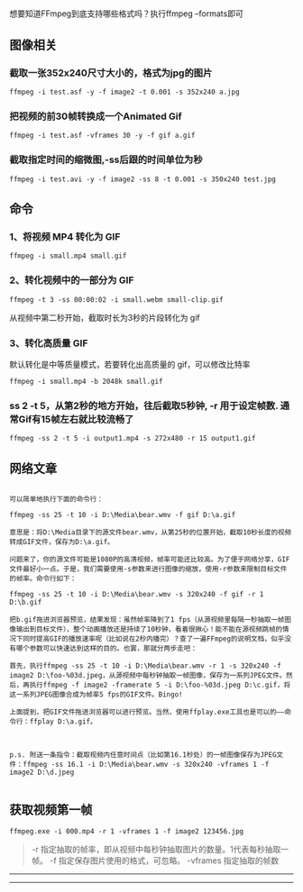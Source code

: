 
##


想要知道FFmpeg到底支持哪些格式吗？执行ffmpeg –formats即可


## 图像相关

### 截取一张352x240尺寸大小的，格式为jpg的图片

```
ffmpeg -i test.asf -y -f image2 -t 0.001 -s 352x240 a.jpg
```


### 把视频的前30帧转换成一个Animated Gif

```
ffmpeg -i test.asf -vframes 30 -y -f gif a.gif
```


### 截取指定时间的缩微图,-ss后跟的时间单位为秒

```
ffmpeg -i test.avi -y -f image2 -ss 8 -t 0.001 -s 350x240 test.jpg
```

## 命令

### 1、将视频 MP4 转化为 GIF

```
ffmpeg -i small.mp4 small.gif
```

### 2、转化视频中的一部分为 GIF
```
ffmpeg -t 3 -ss 00:00:02 -i small.webm small-clip.gif
```
从视频中第二秒开始，截取时长为3秒的片段转化为 gif

### 3、转化高质量 GIF
默认转化是中等质量模式，若要转化出高质量的 gif，可以修改比特率

```
ffmpeg -i small.mp4 -b 2048k small.gif
```

### ss 2 -t 5，从第2秒的地方开始，往后截取5秒钟, -r 用于设定帧数. 通常Gif有15帧左右就比较流畅了

```
ffmpeg -ss 2 -t 5 -i output1.mp4 -s 272x480 -r 15 output1.gif
```

## 网络文章

```

可以简单地执行下面的命令行：

ffmpeg -ss 25 -t 10 -i D:\Media\bear.wmv -f gif D:\a.gif

意思是：将D:\Media目录下的源文件bear.wmv，从第25秒的位置开始，截取10秒长度的视频转成GIF文件，保存为D:\a.gif。

问题来了，你的源文件可能是1080P的高清视频，帧率可能还比较高。为了便于网络分享，GIF文件最好小一点。于是，我们需要使用-s参数来进行图像的缩放，使用-r参数来限制目标文件的帧率。命令行如下：

ffmpeg -ss 25 -t 10 -i D:\Media\bear.wmv -s 320x240 -f gif -r 1 D:\b.gif

把b.gif拖进浏览器预览，结果发现：虽然帧率降到了1 fps（从源视频里每隔一秒抽取一帧图像输出到目标文件），整个动画播放还是持续了10秒钟，看着很揪心！能不能在源视频跳帧的情况下同时提高GIF的播放速率呢（比如说在2秒内播完）？查了一遍FFmpeg的说明文档，似乎没有哪个参数可以快速达到这样的目的。也罢，那就分两步走吧：

首先，执行ffmpeg -ss 25 -t 10 -i D:\Media\bear.wmv -r 1 -s 320x240 -f image2 D:\foo-%03d.jpeg，从源视频中每秒钟抽取一帧图像，保存为一系列JPEG文件。然后，再执行ffmpeg -f image2 -framerate 5 -i D:\foo-%03d.jpeg D:\c.gif，将这一系列JPEG图像合成为帧率5 fps的GIF文件。Bingo!

上面提到，把GIF文件拖进浏览器可以进行预览。当然，使用ffplay.exe工具也是可以的——命令行：ffplay D:\a.gif。



p.s. 附送一条指令：截取视频内任意时间点（比如第16.1秒处）的一帧图像保存为JPEG文件：ffmpeg -ss 16.1 -i D:\Media\bear.wmv -s 320x240 -vframes 1 -f image2 D:\d.jpeg


```

## 获取视频第一帧

```
ffmpeg.exe -i 000.mp4 -r 1 -vframes 1 -f image2 123456.jpg
```

> -r 指定抽取的帧率，即从视频中每秒钟抽取图片的数量。1代表每秒抽取一帧。
-f 指定保存图片使用的格式，可忽略。
-vframes 指定抽取的帧数

---





































---
